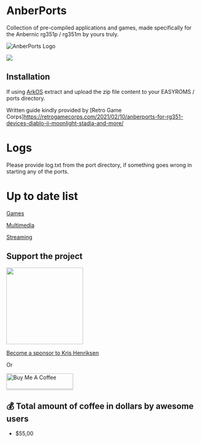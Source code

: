 # AnberPorts
Collection of pre-compiled applications and games, made specifically for the Anbernic rg351p / rg351m by yours truly.

![AnberPorts Logo](logo_AnberPorts_header.png)

[![](download.png)](https://github.com/krishenriksen/AnberPorts/releases/download/1.0.0/AnberPorts.zip)

## Installation

If using [ArkOS](https://github.com/christianhaitian/arkos) extract and upload the zip file content to your EASYROMS / ports directory.

Written guide kindly provided by [Retro Game Corps]https://retrogamecorps.com/2021/02/10/anberports-for-rg351-devices-diablo-ii-moonlight-stadia-and-more/

# Logs
Please provide log.txt from the port directory, if something goes wrong in starting any of the ports.

# Up to date list

[Games](https://github.com/krishenriksen/AnberPorts/tree/master/AnberPorts/scripts/games)

[Multimedia](https://github.com/krishenriksen/AnberPorts/tree/master/AnberPorts/scripts/multimedia)

[Streaming](https://github.com/krishenriksen/AnberPorts/tree/master/AnberPorts/scripts/streaming)

## Support the project

[<img src="https://raw.githubusercontent.com/krishenriksen/AnberPorts/master/sponsor.png" width="200"/>](https://github.com/sponsors/krishenriksen)

[Become a sponsor to Kris Henriksen](https://github.com/sponsors/krishenriksen)

Or

<a href="https://www.paypal.me/krishenriksendk" target="_blank"><img src="https://www.buymeacoffee.com/assets/img/custom_images/orange_img.png" alt="Buy Me A Coffee" style="height: 41px !important;width: 174px !important;box-shadow: 0px 3px 2px 0px rgba(190, 190, 190, 0.5) !important;-webkit-box-shadow: 0px 3px 2px 0px rgba(190, 190, 190, 0.5) !important;" ></a>

## 💰 Total amount of coffee in dollars by awesome users

- $55,00